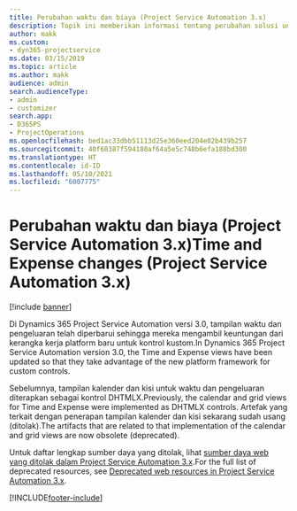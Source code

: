 ```yaml
---
title: Perubahan waktu dan biaya (Project Service Automation 3.x)
description: Topik ini memberikan informasi tentang perubahan solusi untuk waktu dan pengeluaran.
author: makk
ms.custom:
- dyn365-projectservice
ms.date: 03/15/2019
ms.topic: article
ms.author: makk
audience: admin
search.audienceType:
- admin
- customizer
search.app:
- D365PS
- ProjectOperations
ms.openlocfilehash: bed1ac33dbb51113d25e360eed204e02b439b257
ms.sourcegitcommit: 40f68387f594180af64a5e5c748b6efa188bd300
ms.translationtype: HT
ms.contentlocale: id-ID
ms.lasthandoff: 05/10/2021
ms.locfileid: "6007775"
---
```

# <a name="time-and-expense-changes-project-service-automation-3x"></a><span data-ttu-id="95529-103">Perubahan waktu dan biaya (Project Service Automation 3.x)</span><span class="sxs-lookup"><span data-stu-id="95529-103">Time and Expense changes (Project Service Automation 3.x)</span></span>

[!include [banner](../../includes/psa-now-project-operations.md)]

<span data-ttu-id="95529-104">Di Dynamics 365 Project Service Automation versi 3.0, tampilan waktu dan pengeluaran telah diperbarui sehingga mereka mengambil keuntungan dari kerangka kerja platform baru untuk kontrol kustom.</span><span class="sxs-lookup"><span data-stu-id="95529-104">In Dynamics 365 Project Service Automation version 3.0, the Time and Expense views have been updated so that they take advantage of the new platform framework for custom controls.</span></span>

<span data-ttu-id="95529-105">Sebelumnya, tampilan kalender dan kisi untuk waktu dan pengeluaran diterapkan sebagai kontrol DHTMLX.</span><span class="sxs-lookup"><span data-stu-id="95529-105">Previously, the calendar and grid views for Time and Expense were implemented as DHTMLX controls.</span></span> <span data-ttu-id="95529-106">Artefak yang terkait dengan penerapan tampilan kalender dan kisi sekarang sudah usang (ditolak).</span><span class="sxs-lookup"><span data-stu-id="95529-106">The artifacts that are related to that implementation of the calendar and grid views are now obsolete (deprecated).</span></span>

<span data-ttu-id="95529-107">Untuk daftar lengkap sumber daya yang ditolak, lihat [sumber daya web yang ditolak dalam Project Service Automation 3.x](web-resources-deprecated-v3.x.md).</span><span class="sxs-lookup"><span data-stu-id="95529-107">For the full list of deprecated resources, see [Deprecated web resources in Project Service Automation 3.x](web-resources-deprecated-v3.x.md).</span></span>


[!INCLUDE[footer-include](../../includes/footer-banner.md)]